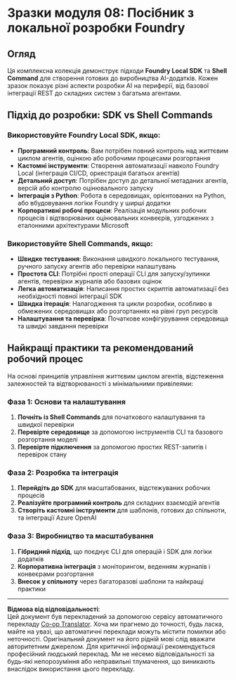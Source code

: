 <!--
CO_OP_TRANSLATOR_METADATA:
{
  "original_hash": "729f809c84e99609364180c090c43405",
  "translation_date": "2025-10-01T02:11:08+00:00",
  "source_file": "Module08/samples/README.md",
  "language_code": "uk"
}
-->
# Зразки модуля 08: Посібник з локальної розробки Foundry

## Огляд

Ця комплексна колекція демонструє підходи **Foundry Local SDK** та **Shell Command** для створення готових до виробництва AI-додатків. Кожен зразок показує різні аспекти розробки AI на периферії, від базової інтеграції REST до складних систем з багатьма агентами.

## Підхід до розробки: SDK vs Shell Commands

### Використовуйте Foundry Local SDK, якщо:

- **Програмний контроль**: Вам потрібен повний контроль над життєвим циклом агентів, оцінкою або робочими процесами розгортання
- **Кастомні інструменти**: Створення автоматизації навколо Foundry Local (інтеграція CI/CD, оркестрація багатьох агентів)
- **Детальний доступ**: Потрібен доступ до детальної метаданих агентів, версій або контролю оцінювального запуску
- **Інтеграція з Python**: Робота в середовищах, орієнтованих на Python, або вбудовування логіки Foundry у ширші додатки
- **Корпоративні робочі процеси**: Реалізація модульних робочих процесів і відтворюваних оцінювальних конвеєрів, узгоджених з еталонними архітектурами Microsoft

### Використовуйте Shell Commands, якщо:

- **Швидке тестування**: Виконання швидкого локального тестування, ручного запуску агентів або перевірки налаштувань
- **Простота CLI**: Потрібні прості операції CLI для запуску/зупинки агентів, перевірки журналів або базових оцінок
- **Легка автоматизація**: Написання простих скриптів автоматизації без необхідності повної інтеграції SDK
- **Швидка ітерація**: Налагодження та цикли розробки, особливо в обмежених середовищах або розгортаннях на рівні груп ресурсів
- **Налаштування та перевірка**: Початкове конфігурування середовища та швидкі завдання перевірки

## Найкращі практики та рекомендований робочий процес

На основі принципів управління життєвим циклом агентів, відстеження залежностей та відтворюваності з мінімальними привілеями:

### Фаза 1: Основи та налаштування
1. **Почніть із Shell Commands** для початкового налаштування та швидкої перевірки
2. **Перевірте середовище** за допомогою інструментів CLI та базового розгортання моделі
3. **Перевірте підключення** за допомогою простих REST-запитів і перевірок стану

### Фаза 2: Розробка та інтеграція
1. **Перейдіть до SDK** для масштабованих, відстежуваних робочих процесів
2. **Реалізуйте програмний контроль** для складних взаємодій агентів
3. **Створіть кастомні інструменти** для шаблонів, готових до спільноти, та інтеграції Azure OpenAI

### Фаза 3: Виробництво та масштабування
1. **Гібридний підхід**, що поєднує CLI для операцій і SDK для логіки додатків
2. **Корпоративна інтеграція** з моніторингом, веденням журналів і конвеєрами розгортання
3. **Внесок у спільноту** через багаторазові шаблони та найкращі практики

---

**Відмова від відповідальності**:  
Цей документ був перекладений за допомогою сервісу автоматичного перекладу [Co-op Translator](https://github.com/Azure/co-op-translator). Хоча ми прагнемо до точності, будь ласка, майте на увазі, що автоматичні переклади можуть містити помилки або неточності. Оригінальний документ на його рідній мові слід вважати авторитетним джерелом. Для критичної інформації рекомендується професійний людський переклад. Ми не несемо відповідальності за будь-які непорозуміння або неправильні тлумачення, що виникають внаслідок використання цього перекладу.